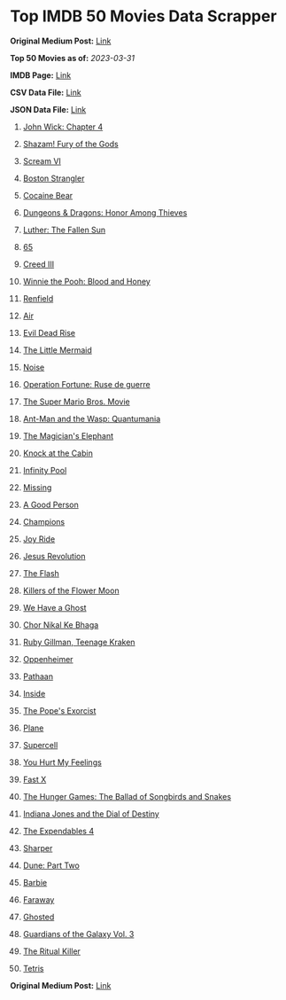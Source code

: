 # Top IMDB 50 Movies Data Scrapper

**Original Medium Post:** [Link](https://medium.com/@nishantsahoo/which-movie-should-i-watch-5c83a3c0f5b1) 

**Top 50 Movies as of:** _2023-03-31_

**IMDB Page:** [Link](http://www.imdb.com/search/title?release_date=2023,2023&title_type=feature)

**CSV Data File:** [Link](/Data/data.csv)

**JSON Data File:** [Link](/Data/data.json)

1. [John Wick: Chapter 4](https://www.imdb.com/title/tt10366206/?ref_=adv_li_tt)

2. [Shazam! Fury of the Gods](https://www.imdb.com/title/tt10151854/?ref_=adv_li_tt)

3. [Scream VI](https://www.imdb.com/title/tt17663992/?ref_=adv_li_tt)

4. [Boston Strangler](https://www.imdb.com/title/tt2560078/?ref_=adv_li_tt)

5. [Cocaine Bear](https://www.imdb.com/title/tt14209916/?ref_=adv_li_tt)

6. [Dungeons & Dragons: Honor Among Thieves](https://www.imdb.com/title/tt2906216/?ref_=adv_li_tt)

7. [Luther: The Fallen Sun](https://www.imdb.com/title/tt3155298/?ref_=adv_li_tt)

8. [65](https://www.imdb.com/title/tt12261776/?ref_=adv_li_tt)

9. [Creed III](https://www.imdb.com/title/tt11145118/?ref_=adv_li_tt)

10. [Winnie the Pooh: Blood and Honey](https://www.imdb.com/title/tt19623240/?ref_=adv_li_tt)

11. [Renfield](https://www.imdb.com/title/tt11358390/?ref_=adv_li_tt)

12. [Air](https://www.imdb.com/title/tt16419074/?ref_=adv_li_tt)

13. [Evil Dead Rise](https://www.imdb.com/title/tt13345606/?ref_=adv_li_tt)

14. [The Little Mermaid](https://www.imdb.com/title/tt5971474/?ref_=adv_li_tt)

15. [Noise](https://www.imdb.com/title/tt21326658/?ref_=adv_li_tt)

16. [Operation Fortune: Ruse de guerre](https://www.imdb.com/title/tt7985704/?ref_=adv_li_tt)

17. [The Super Mario Bros. Movie](https://www.imdb.com/title/tt6718170/?ref_=adv_li_tt)

18. [Ant-Man and the Wasp: Quantumania](https://www.imdb.com/title/tt10954600/?ref_=adv_li_tt)

19. [The Magician's Elephant](https://www.imdb.com/title/tt2560092/?ref_=adv_li_tt)

20. [Knock at the Cabin](https://www.imdb.com/title/tt15679400/?ref_=adv_li_tt)

21. [Infinity Pool](https://www.imdb.com/title/tt10365998/?ref_=adv_li_tt)

22. [Missing](https://www.imdb.com/title/tt10855768/?ref_=adv_li_tt)

23. [A Good Person](https://www.imdb.com/title/tt14153080/?ref_=adv_li_tt)

24. [Champions](https://www.imdb.com/title/tt15339570/?ref_=adv_li_tt)

25. [Joy Ride](https://www.imdb.com/title/tt15268244/?ref_=adv_li_tt)

26. [Jesus Revolution](https://www.imdb.com/title/tt10098448/?ref_=adv_li_tt)

27. [The Flash](https://www.imdb.com/title/tt0439572/?ref_=adv_li_tt)

28. [Killers of the Flower Moon](https://www.imdb.com/title/tt5537002/?ref_=adv_li_tt)

29. [We Have a Ghost](https://www.imdb.com/title/tt7798604/?ref_=adv_li_tt)

30. [Chor Nikal Ke Bhaga](https://www.imdb.com/title/tt22297828/?ref_=adv_li_tt)

31. [Ruby Gillman, Teenage Kraken](https://www.imdb.com/title/tt27155038/?ref_=adv_li_tt)

32. [Oppenheimer](https://www.imdb.com/title/tt15398776/?ref_=adv_li_tt)

33. [Pathaan](https://www.imdb.com/title/tt12844910/?ref_=adv_li_tt)

34. [Inside](https://www.imdb.com/title/tt14781036/?ref_=adv_li_tt)

35. [The Pope's Exorcist](https://www.imdb.com/title/tt13375076/?ref_=adv_li_tt)

36. [Plane](https://www.imdb.com/title/tt5884796/?ref_=adv_li_tt)

37. [Supercell](https://www.imdb.com/title/tt10559102/?ref_=adv_li_tt)

38. [You Hurt My Feelings](https://www.imdb.com/title/tt15771916/?ref_=adv_li_tt)

39. [Fast X](https://www.imdb.com/title/tt5433140/?ref_=adv_li_tt)

40. [The Hunger Games: The Ballad of Songbirds and Snakes](https://www.imdb.com/title/tt10545296/?ref_=adv_li_tt)

41. [Indiana Jones and the Dial of Destiny](https://www.imdb.com/title/tt1462764/?ref_=adv_li_tt)

42. [The Expendables 4](https://www.imdb.com/title/tt3291150/?ref_=adv_li_tt)

43. [Sharper](https://www.imdb.com/title/tt12573454/?ref_=adv_li_tt)

44. [Dune: Part Two](https://www.imdb.com/title/tt15239678/?ref_=adv_li_tt)

45. [Barbie](https://www.imdb.com/title/tt1517268/?ref_=adv_li_tt)

46. [Faraway](https://www.imdb.com/title/tt18747542/?ref_=adv_li_tt)

47. [Ghosted](https://www.imdb.com/title/tt15326988/?ref_=adv_li_tt)

48. [Guardians of the Galaxy Vol. 3](https://www.imdb.com/title/tt6791350/?ref_=adv_li_tt)

49. [The Ritual Killer](https://www.imdb.com/title/tt13141250/?ref_=adv_li_tt)

50. [Tetris](https://www.imdb.com/title/tt12758060/?ref_=adv_li_tt)

**Original Medium Post:** [Link](https://medium.com/@nishantsahoo/which-movie-should-i-watch-5c83a3c0f5b1) 
